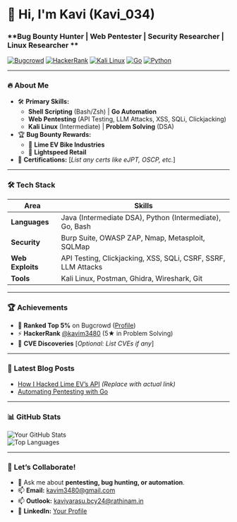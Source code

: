 # 🚀 Hi, I'm Kavi (Kavi_034)  
### **Bug Bounty Hunter | Web Pentester | Security Researcher | Linux Researcher **  
[![Bugcrowd](https://img.shields.io/badge/Bugcrowd-%23F9C80E?style=flat&logo=bugcrowd&logoColor=black)](https://bugcrowd.com/Kavi_034)
[![HackerRank](https://img.shields.io/badge/HackerRank-%232EC866?style=flat&logo=hackerrank&logoColor=white)](https://www.hackerrank.com/profile/kavim3480)
[![Kali Linux](https://img.shields.io/badge/Kali_Linux-%23557C94?style=flat&logo=kalilinux&logoColor=white)](https://www.kali.org/)
[![Go](https://img.shields.io/badge/Go-%2300ADD8?style=flat&logo=go&logoColor=white)](https://golang.org/)
[![Python](https://img.shields.io/badge/Python-%233776AB?style=flat&logo=python&logoColor=white)](https://python.org)

---

### 🔥 **About Me**  
- 🛠️ **Primary Skills:**  
  - **Shell Scripting** (Bash/Zsh) | **Go Automation**  
  - **Web Pentesting** (API Testing, LLM Attacks, XSS, SQLi, Clickjacking)  
  - **Kali Linux** (Intermediate) | **Problem Solving** (DSA)  
- 🏆 **Bug Bounty Rewards:**  
  - 🏅 **Lime EV Bike Industries**  
  - 🏅 **Lightspeed Retail**  
- 📜 **Certifications:** [*List any certs like eJPT, OSCP, etc.*]  

---

### 🛠️ **Tech Stack**  
| **Area**       | **Skills**                                                                 |
|----------------|---------------------------------------------------------------------------|
| **Languages**  | Java (Intermediate DSA), Python (Intermediate), Go, Bash                  |
| **Security**   | Burp Suite, OWASP ZAP, Nmap, Metasploit, SQLMap                          |
| **Web Exploits** | API Testing, Clickjacking, XSS, SQLi, CSRF, SSRF, LLM Attacks            |
| **Tools**      | Kali Linux, Postman, Ghidra, Wireshark, Git                               |

---

### 🏆 **Achievements**  
- 🐛 **Ranked Top 5%** on Bugcrowd ([Profile](https://bugcrowd.com/Kavi_034))  
- ⚡ **HackerRank** [@kavim3480](https://www.hackerrank.com/profile/kavim3480) (5★ in Problem Solving)  
- 📜 **CVE Discoveries** [*Optional: List CVEs if any*]  

---

### 📌 **Latest Blog Posts**  
- [How I Hacked Lime EV’s API](https://yourblog.com) *(Replace with actual link)*  
- [Automating Pentesting with Go](https://yourblog.com)  

---

### 📊 **GitHub Stats**  
![Your GitHub Stats](https://github-readme-stats.vercel.app/api?username=kaviyarasu2007&show_icons=true&theme=radical)  
![Top Languages](https://github-readme-stats.vercel.app/api/top-langs/?username=kaviyarasu2007&layout=compact&theme=dark)  

---

### 🤝 **Let’s Collaborate!**  
- 💬 Ask me about **pentesting, bug hunting, or automation**.  
- 📫 **Email:** kavim3480@gmail.com
- 📫 **Outlook:** kaviyarasu.bcy24@rathinam.in
- 🔗 **LinkedIn:** [Your Profile](https://linkedin.com/in/yourprofile)  

